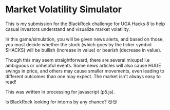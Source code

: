 # Market Volatility Simulator
This is my submission for the BlackRock challenge for UGA Hacks 8 to help casual investors
understand and visualize market volatility.

In this game/simulation, you will be given news alerts, and based on those, you must 
decide whether the stock (which goes by the ticker symbol $HACKS) will be
bullish (increase in value) or bearish (decrease in value).

Though this may seem straightforward, there are several mixups! I.e ambiguous 
or unhelpful events. Some news articles will also cause HUGE swings in price, and
others may cause smaller movements, even leading to different outcomes than one may
expect. The market isn't always easy to read!

This was written in processing for javascript (p5.js).

Is BlackRock looking for interns by any chance? 😏😏
